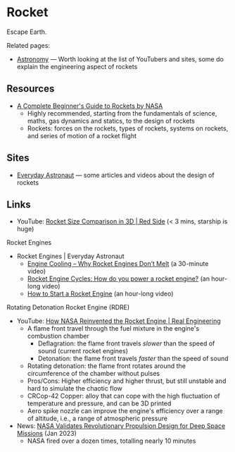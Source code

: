 # Rocket

Escape Earth.

Related pages:

- [Astronomy](../astronomy.md) — Worth looking at the list of YouTubers and
  sites, some do explain the engineering aspect of rockets

## Resources

- [A Complete Beginner's Guide to Rockets by NASA](https://www.grc.nasa.gov/www/k-12/rocket/guided.htm)
  - Highly recommended, starting from the fundamentals of science, maths, gas
    dynamics and statics, to the design of rockets
  - Rockets: forces on the rockets, types of rockets, systems on rockets, and
    series of motion of a rocket flight

## Sites

- [Everyday Astronaut](https://everydayastronaut.com/) — some articles and
  videos about the design of rockets

## Links

- YouTube:
  [Rocket Size Comparison in 3D | Red Side](https://youtu.be/fJ380rPYE4Q) (< 3
  mins, starship is huge)

Rocket Engines

- Rocket Engines | Everyday Astronaut
  - [Engine Cooling – Why Rocket Engines Don’t Melt](https://everydayastronaut.com/engine-cooling-methodes/)
    (a 30-minute video)
  - [Rocket Engine Cycles: How do you power a rocket engine?](https://everydayastronaut.com/rocket-engine-cycles/)
    (an hour-long video)
  - [How to Start a Rocket Engine](https://everydayastronaut.com/how-to-start-a-rocket-engine/)
    (an hour-long video)

Rotating Detonation Rocket Engine (RDRE)

- YouTube:
  [How NASA Reinvented the Rocket Engine | Real Engineering](https://youtu.be/RVxgyz_avQM)
  - A flame front travel through the fuel mixture in the engine's combustion
    chamber
    - Deflagration: the flame front travels _slower_ than the speed of sound
      (current rocket engines)
    - Detonation: the flame front travels _faster_ than the speed of sound
  - Rotating detonation: the flame front rotates around the circumference of the
    chamber without pulses
  - Pros/Cons: Higher efficiency and higher thrust, but still unstable and hard
    to simulate the chaotic flow
  - CRCop-42 Copper: alloy that can cope with the high fluctuation of
    temperature and pressure, and can be 3D printed
  - Aero spike nozzle can improve the engine's efficiency over a range of
    altitude, i.e., a range of atmospheric pressure
- News:
  [NASA Validates Revolutionary Propulsion Design for Deep Space Missions](https://www.nasa.gov/centers/marshall/feature/nasa-validates-revolutionary-propulsion-design-for-deep-space-missions)
  (Jan 2023)
  - NASA fired over a dozen times, totalling nearly 10 minutes
